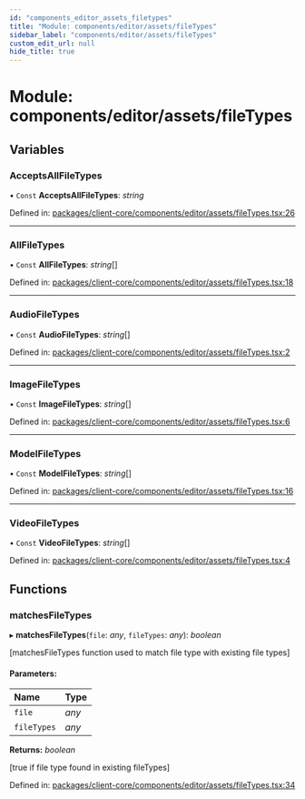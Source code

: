 ```yaml
---
id: "components_editor_assets_filetypes"
title: "Module: components/editor/assets/fileTypes"
sidebar_label: "components/editor/assets/fileTypes"
custom_edit_url: null
hide_title: true
---
```


# Module: components/editor/assets/fileTypes

## Variables

### AcceptsAllFileTypes

• `Const` **AcceptsAllFileTypes**: *string*

Defined in: [packages/client-core/components/editor/assets/fileTypes.tsx:26](https://github.com/xr3ngine/xr3ngine/blob/56376a778/packages/client-core/components/editor/assets/fileTypes.tsx#L26)

___

### AllFileTypes

• `Const` **AllFileTypes**: *string*[]

Defined in: [packages/client-core/components/editor/assets/fileTypes.tsx:18](https://github.com/xr3ngine/xr3ngine/blob/56376a778/packages/client-core/components/editor/assets/fileTypes.tsx#L18)

___

### AudioFileTypes

• `Const` **AudioFileTypes**: *string*[]

Defined in: [packages/client-core/components/editor/assets/fileTypes.tsx:2](https://github.com/xr3ngine/xr3ngine/blob/56376a778/packages/client-core/components/editor/assets/fileTypes.tsx#L2)

___

### ImageFileTypes

• `Const` **ImageFileTypes**: *string*[]

Defined in: [packages/client-core/components/editor/assets/fileTypes.tsx:6](https://github.com/xr3ngine/xr3ngine/blob/56376a778/packages/client-core/components/editor/assets/fileTypes.tsx#L6)

___

### ModelFileTypes

• `Const` **ModelFileTypes**: *string*[]

Defined in: [packages/client-core/components/editor/assets/fileTypes.tsx:16](https://github.com/xr3ngine/xr3ngine/blob/56376a778/packages/client-core/components/editor/assets/fileTypes.tsx#L16)

___

### VideoFileTypes

• `Const` **VideoFileTypes**: *string*[]

Defined in: [packages/client-core/components/editor/assets/fileTypes.tsx:4](https://github.com/xr3ngine/xr3ngine/blob/56376a778/packages/client-core/components/editor/assets/fileTypes.tsx#L4)

## Functions

### matchesFileTypes

▸ **matchesFileTypes**(`file`: *any*, `fileTypes`: *any*): *boolean*

[matchesFileTypes function used to match file type with existing file types]

#### Parameters:

Name | Type |
:------ | :------ |
`file` | *any* |
`fileTypes` | *any* |

**Returns:** *boolean*

[true if file type found in existing fileTypes]

Defined in: [packages/client-core/components/editor/assets/fileTypes.tsx:34](https://github.com/xr3ngine/xr3ngine/blob/56376a778/packages/client-core/components/editor/assets/fileTypes.tsx#L34)
